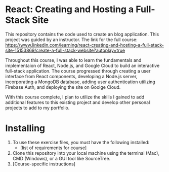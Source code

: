 # React: Creating and Hosting a Full-Stack Site

This repository contains the code used to create an blog application.  This project was guided by an instructor.  The link for the full course: https://www.linkedin.com/learning/react-creating-and-hosting-a-full-stack-site-15153869/create-a-full-stack-website?autoplay=true

Throughout this course, I was able to learn the fundamentals and implementaion of React, Node.js, and Google Cloud to build an interactive full-stack application.  The course progressed through creating a user interface from React components, developing a Node.js server, incorporating a MongoDB database, adding user authentication utilizing Firebase Auth, and deploying the site on Goolge Cloud.

With this course complete, I plan to utilize the skills I gained to add additional features to this existing project and develop other personal projects to add to my portfolio.  

# Installing
1. To use these exercise files, you must have the following installed:
	- [list of requirements for course]
2. Clone this repository into your local machine using the terminal (Mac), CMD (Windows), or a GUI tool like SourceTree.
3. [Course-specific instructions]
